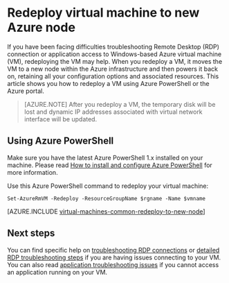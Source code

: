 <properties 
	pageTitle="Redeploy Windows virtual machines | Microsoft Azure" 
	description="Describes how to redeploy Windows virtual machines to mitigate RDP connection issues." 
	services="virtual-machines-windows" 
	documentationCenter="virtual-machines" 
	authors="iainfoulds" 
	manager="timlt"
	tags="azure-resource-manager,top-support-issue" 
/>
	

<tags 
	ms.service="virtual-machines-windows" 
	ms.devlang="na" 
	ms.topic="support-article" 
	ms.tgt_pltfrm="vm-windows"
	ms.workload="infrastructure" 
	ms.date="06/28/2016" 
	ms.author="iainfou" 
/>


# Redeploy virtual machine to new Azure node

If you have been facing difficulties troubleshooting Remote Desktop (RDP) connection or application access to Windows-based Azure virtual machine (VM), redeploying the VM may help. When you redeploy a VM, it moves the VM to a new node within the Azure infrastructure and then powers it back on, retaining all your configuration options and associated resources. This article shows you how to redeploy a VM using Azure PowerShell or the Azure portal.

> [AZURE.NOTE] After you redeploy a VM, the temporary disk will be lost and dynamic IP addresses associated with virtual network interface will be updated. 

## Using Azure PowerShell

Make sure you have the latest Azure PowerShell 1.x installed on your machine. Please read [How to install and configure Azure PowerShell](../powershell-install-configure.md) for more information.

Use this Azure PowerShell command to redeploy your virtual machine:

	Set-AzureRmVM -Redeploy -ResourceGroupName $rgname -Name $vmname 


[AZURE.INCLUDE [virtual-machines-common-redeploy-to-new-node](../../includes/virtual-machines-common-redeploy-to-new-node.md)]


## Next steps
You can find specific help on [troubleshooting RDP connections](virtual-machines-windows-troubleshoot-rdp-connection.md) or [detailed RDP troubleshooting steps](virtual-machines-windows-detailed-troubleshoot-rdp.md) if you are having issues connecting to your VM. You can also read [application troubleshooting issues](virtual-machines-windows-troubleshoot-app-connection.md) if you cannot access an application running on your VM.